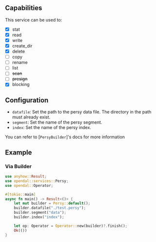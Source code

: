## Capabilities

This service can be used to:

- [x] stat
- [x] read
- [x] write
- [x] create_dir
- [x] delete
- [ ] copy
- [ ] rename
- [ ] list
- [ ] ~~scan~~
- [ ] ~~presign~~
- [x] blocking

## Configuration

- `datafile`: Set the path to the persy data file. The directory in the path must already exist.
- `segment`: Set the name of the persy segment.
- `index`: Set the name of the persy index.

You can refer to [`PersyBuilder`]'s docs for more information

## Example

### Via Builder

```rust
use anyhow::Result;
use opendal::services::Persy;
use opendal::Operator;

#[tokio::main]
async fn main() -> Result<()> {
    let mut builder = Persy::default();
    builder.datafile("./test.persy");
    builder.segment("data");
    builder.index("index");

    let op: Operator = Operator::new(builder)?.finish();
    Ok(())
}
```
